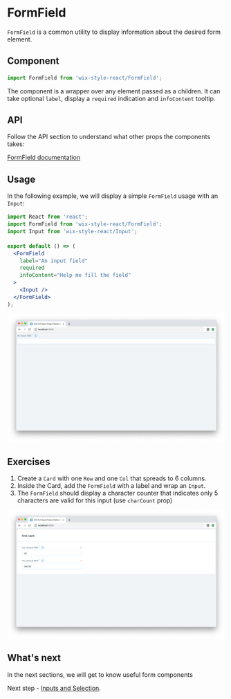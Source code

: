 # FormField

`FormField` is a common utility to display information about the desired form element.

## Component
```js
import FormField from 'wix-style-react/FormField';
```

The component is a wrapper over any element passed as a children.
It can take optional `label`, display a `required` indication and `infoContent` tooltip.


## API
Follow the API section to understand what other props the components takes:

[FormField documentation](https://wix-wix-style-react.surge.sh/?selectedKind=Components&selectedStory=FormField&full=0&addons=0&stories=1&panelRight=0)

## Usage

In the following example, we will display a simple `FormField` usage with an `Input`:

```jsx
import React from 'react';
import FormField from 'wix-style-react/FormField';
import Input from 'wix-style-react/Input';

export default () => (
  <FormField
    label="An input field"
    required
    infoContent="Help me fill the field"
  >
    <Input />
  </FormField>
);
```

![a FormField with an Input](../../Assets/FORMFIELD_WITH_INPUT.png)

## Exercises
1. Create a `Card` with one `Row` and one `Col` that spreads to 6 columns.
2. Inside the Card, add the `FormField` with a label and wrap an `Input`.
3. The `FormField` should display a character counter that indicates only 5 characters are valid for this input (use `charCount` prop)

![FormField solution](./FormField.solution.png)


## What's next

In the next sections, we will get to know useful form components

Next step - [Inputs and Selection](./InputsAndSelection.md).
